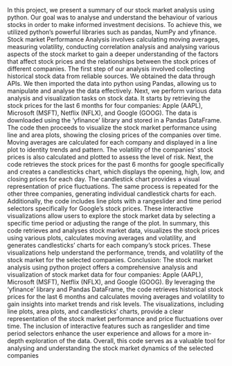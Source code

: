In this project, we present a summary of our stock market analysis using python. Our goal 
was to analyse and understand the behaviour of various stocks in order to make informed 
investment decisions. To achieve this, we utilized python’s powerful libraries such as pandas, 
NumPy and yfinance. Stock market Performance Analysis involves calculating moving 
averages, measuring volatility, conducting correlation analysis and analysing various aspects 
of the stock market to gain a deeper understanding of the factors that affect stock prices and 
the relationships between the stock prices of different companies.
The first step of our analysis involved collecting historical stock data from reliable sources. 
We obtained the data through APIs. We then imported the data into python using Pandas, 
allowing us to manipulate and analyse the data effectively.
Next, we perform various data analysis and visualization tasks on stock data. It starts by 
retrieving the stock prices for the last 6 months for four companies: Apple (AAPL), 
Microsoft (MSFT), Netflix (NFLX), and Google (GOOG). The data is downloaded using the 
‘yfinance’ library and stored in a Pandas DataFrame.
The code then proceeds to visualize the stock market performance using line and area plots, 
showing the closing prices of the companies over time. Moving averages are calculated for 
each company and displayed in a line plot to identity trends and pattern. The volatility of the 
companies’ stock prices is also calculated and plotted to assess the level of risk.
Next, the code retrieves the stock prices for the past 6 months for google specifically and 
creates a candlesticks chart, which displays the opening, high, low, and closing prices for 
each day. The candlestick chart provides a visual representation of price fluctuations. The 
same process is repeated for the other three companies, generating individual candlestick 
charts for each.
Additionally, the code includes line plots with a rangeslider and time period selectors 
specifically for Google’s stock prices. These interactive visualizations allow users to explore 
the stock market data by selecting a specific time period or adjusting the range of the plot.
In summary, this code retrieves and analyses stock market data, visualizes the stock prices 
using various plots, calculates moving averages and volatility, and generates candlesticks’ 
charts for each company’s stock prices. These visualizations help understand the 
performance, trends, and volatility of the stock market for the selected companies.
Conclusion:
The stock market analysis using python project offers a comprehensive analysis 
and visualization of stock market data for four companies: Apple (AAPL), 
Microsoft (MSFT), Netflix (NFLX), and Google (GOOG). By leveraging the ‘yfinance’
library and Pandas DataFrame, the code retrieves historical stock prices for the last 6 months 
and calculates moving averages and volatility to gain insights into market trends and risk 
levels. The visualizations, including line plots, area plots, and candlesticks’ charts, provide a 
clear representation of the stock market performance and price fluctuations over time. The 
inclusion of interactive features such as rangeslider and time period selectors enhance the 
user experience and allows for a more in-depth exploration of the data. Overall, this code 
serves as a valuable tool for analysing and understanding the stock market dynamics of the 
selected companies
